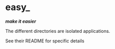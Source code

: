 # easy_
***make it easier***

The different directories are isolated applications.

See their README for specific details

